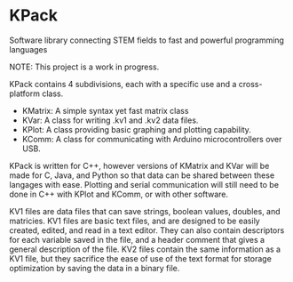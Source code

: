 # KPack
Software library connecting STEM fields to fast and powerful programming languages

NOTE: This project is a work in progress.

KPack contains 4 subdivisions, each with a specific use and a cross-platform class.
  - KMatrix: A simple syntax yet fast matrix class
  - KVar: A class for writing .kv1 and .kv2 data files.
  - KPlot: A class providing basic graphing and plotting capability.
  - KComm: A class for communicating with Arduino microcontrollers over USB.
  
KPack is written for C++, however versions of KMatrix and KVar will be made for C, Java, and Python so that data can be shared between these langages with ease. Plotting and serial communication will still need to be done in C++ with KPlot and KComm, or with other software.

KV1 files are data files that can save strings, boolean values, doubles, and matricies. KV1 files are basic text files, and are designed to be easily created, edited, and read in a text editor. They can also contain descriptors for each variable saved in the file, and a header comment that gives a general description of the file. KV2 files contain the same information as a KV1 file, but they sacrifice the ease of use of the text format for storage optimization by saving the data in a binary file. 
